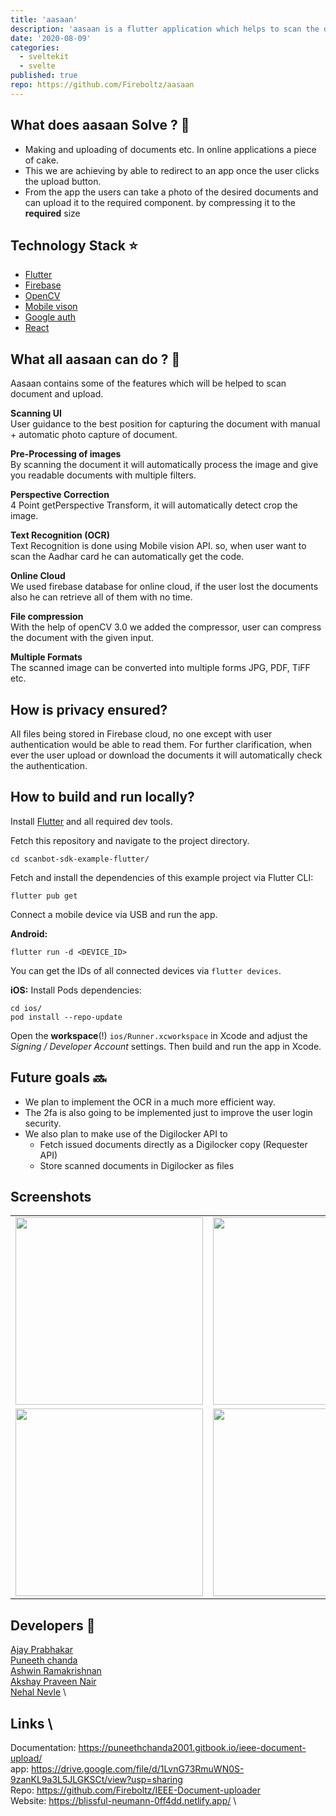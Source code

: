 ```yaml
---
title: 'aasaan'
description: 'aasaan is a flutter application which helps to scan the documents and upload to the own user database(firebase).'
date: '2020-08-09'
categories:
  - sveltekit
  - svelte
published: true
repo: https://github.com/Fireboltz/aasaan
---
```


## What does aasaan Solve ? :eyes:

* Making and uploading of documents etc. In online applications a piece of cake.
* This we are achieving by able to redirect to an app once the user clicks the upload button.
* From the app the users can take a photo of the desired documents and can upload it to the required component. by compressing it to the **required** size

## Technology Stack :star:

* [Flutter](https://flutter.dev/)
* [Firebase](https://firebase.google.com/)
* [OpenCV](https://opencv.org/)
* [Mobile vison](https://developers.google.com/vision)
* [Google auth](https://developers.google.com/identity/protocols/oauth2)
* [React](https://reactjs.org/)


## What all aasaan can do ? :thought_balloon:

Aasaan contains some of the features which will be helped to scan document and upload.

**Scanning UI** \
User guidance to the best position for capturing the document with manual + automatic photo capture of document.

**Pre-Processing of images** \
By scanning the document it will automatically process the image and give you readable documents with multiple filters.

**Perspective Correction** \
4 Point getPerspective Transform, it will automatically detect crop the image.

**Text Recognition (OCR)** \
Text Recognition is done using Mobile vision API. so, when user want to scan the Aadhar card he can automatically get the code.

**Online Cloud** \
We used firebase database for online cloud, if the user lost the documents also he can retrieve all of them with no time.

**File compression** \
With the help of openCV 3.0 we added the compressor, user can compress the document with the given input.

**Multiple Formats** \
The scanned image can be converted into multiple forms JPG, PDF, TiFF etc.

## How is privacy ensured?
All files being stored in Firebase cloud, no one except with user authentication would be able to read them.
For further clarification, when ever the user upload or download the documents it will automatically check the authentication.

## How to build and run locally?
Install [Flutter](https://flutter.dev) and all required dev tools.

Fetch this repository and navigate to the project directory.

```
cd scanbot-sdk-example-flutter/
```
Fetch and install the dependencies of this example project via Flutter CLI:

```
flutter pub get
```
Connect a mobile device via USB and run the app.

**Android:**
```
flutter run -d <DEVICE_ID>
```
You can get the IDs of all connected devices via `flutter devices`.

**iOS:**
Install Pods dependencies:
```
cd ios/
pod install --repo-update
```

Open the **workspace**(!) `ios/Runner.xcworkspace` in Xcode and adjust the *Signing / Developer Account* settings.
Then build and run the app in Xcode.

## Future goals :soon:
* We plan to implement the OCR in a much more efficient way.
* The 2fa is also going to be implemented just to improve the user login security.
* We also plan to make use of the Digilocker API to
	* Fetch issued documents directly as a Digilocker copy (Requester API)
	* Store scanned documents in Digilocker as files

## Screenshots

<table border="0">
  <tr>
     <td><img src="https://user-images.githubusercontent.com/48018942/97796401-87ad6980-1c37-11eb-999a-5bbbfbb80221.png" width="300"></td>
       <td><img src="https://user-images.githubusercontent.com/48018942/97796402-87ad6980-1c37-11eb-98d7-5540c22eac6e.png" width="300"></td>
    <td><img src="https://user-images.githubusercontent.com/48018942/97796399-854b0f80-1c37-11eb-8782-ee63188f9dff.png" width="300"></td>


  </tr>
  <tr>
    <td><img src="https://user-images.githubusercontent.com/48018942/97796400-8714d300-1c37-11eb-9033-330e57ad67e2.png" width="300"></td>
    <td><img src="https://user-images.githubusercontent.com/48018942/97796403-88460000-1c37-11eb-94d6-087c6bb3fbf2.png" width="300"></td>
    <td><img src="https://user-images.githubusercontent.com/48018942/97796404-88de9680-1c37-11eb-9859-ef2911c128fc.png" width="300"></td>
  </tr>
</table>

## Developers :information_desk_person:

[Ajay Prabhakar](https://github.com/chromicle) \
[Puneeth chanda](https://github.com/puneeth2001) \
[Ashwin Ramakrishnan](https://github.com/ashwinkey04) \
[Akshay Praveen Nair](https://github.com/iammarco11) \
[Nehal Nevle](https://github.com/Blackcipher101) \

## Links \
Documentation: https://puneethchanda2001.gitbook.io/ieee-document-upload/ \
app:   https://drive.google.com/file/d/1LvnG73RmuWN0S-9zanKL9a3L5JLGKSCt/view?usp=sharing \
Repo: https://github.com/Fireboltz/IEEE-Document-uploader \
Website: https://blissful-neumann-0ff4dd.netlify.app/ \